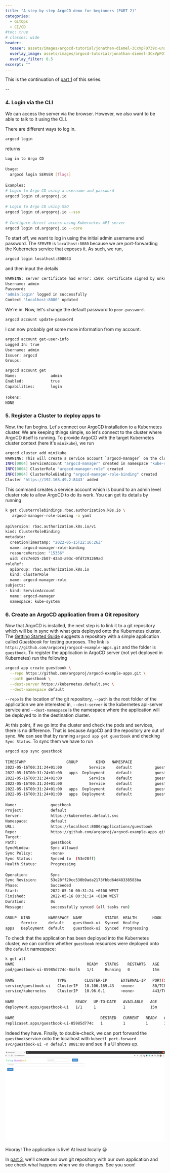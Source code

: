 ```yaml
---
title: "A step-by-step ArgoCD demo for beginners (PART 2)"
categories:
  - GitOps
  - CI/CD
#toc: true
# classes: wide
header:
  teaser: assets/images/argocd-tutorial/jonathan-diemel-3CxVpFO739c-unsplash.jpg
  overlay_image: assets/images/argocd-tutorial/jonathan-diemel-3CxVpFO739c-unsplash.jpg
  overlay_filter: 0.5
excerpt: ""
---
```


This is the continuation of [part 1](https://torresdacosta.com/argocd-demo-part-1) of this series.

\-- 

### 4. Login via the CLI
We can access the server via the browser. However, we also want to be able to talk to it using the CLI.

There are different ways to log in.

```bash
argocd login
```
returns
```bash
Log in to Argo CD

Usage:
  argocd login SERVER [flags]

Examples:
# Login to Argo CD using a username and password
argocd login cd.argoproj.io

# Login to Argo CD using SSO
argocd login cd.argoproj.io --sso

# Configure direct access using Kubernetes API server
argocd login cd.argoproj.io --core
```
To start off, we want to log in using the initial admin username and password. The `SERVER` is `localhost:8080` because we are port-forwarding the Kubernetes service that exposes it. As such, we run,
```bash
argocd login localhost:808043
```
and then input the details
```bash
WARNING: server certificate had error: x509: certificate signed by unknown authority. Proceed insecurely (y/n)? y
Username: admin
Password: 
'admin:login' logged in successfully
Context 'localhost:8080' updated
```

We're in. Now, let's change the default password to `poor-password`.

```bash
argocd account update-password
```
I can now probably get some more information from my account. 
```bash
argocd account get-user-info
Logged In: true
Username: admin
Issuer: argocd
Groups: 
```
```bash
argocd account get
Name:               admin
Enabled:            true
Capabilities:       login

Tokens:
NONE
```

### 5. Register a Cluster to deploy apps to

Now, the fun begins. Let's connect our ArgoCD installation to a Kubernetes cluster. We are keeping things simple, so let's connect to the cluster where ArgoCD itself is running. To provide ArgoCD with the target Kubernetes cluster context (here it's `minikube`), we run
```bash
argocd cluster add minikube
WARNING: This will create a service account `argocd-manager` on the cluster referenced by context `minikube` with full cluster level admin privileges. Do you want to continue [y/N]? y
INFO[0004] ServiceAccount "argocd-manager" created in namespace "kube-system" 
INFO[0004] ClusterRole "argocd-manager-role" created    
INFO[0004] ClusterRoleBinding "argocd-manager-role-binding" created 
Cluster 'https://192.168.49.2:8443' added

```
This command creates a service account which is bound to an admin level cluster role to allow ArgoCD to do its work. You can get its details by running
```bash
k get clusterrolebindings.rbac.authorization.k8s.io \
   argocd-manager-role-binding -o yaml

apiVersion: rbac.authorization.k8s.io/v1
kind: ClusterRoleBinding
metadata:
  creationTimestamp: "2022-05-15T22:16:26Z"
  name: argocd-manager-role-binding
  resourceVersion: "15356"
  uid: d7c7e025-2b07-43a3-a93c-0fd7291269ad
roleRef:
  apiGroup: rbac.authorization.k8s.io
  kind: ClusterRole
  name: argocd-manager-role
subjects:
- kind: ServiceAccount
  name: argocd-manager
  namespace: kube-system
```

### 6. Create an ArgoCD application from a Git repository

Now that ArgoCD is installed, the next step is to link it to a git repository which will be in sync with what gets deployed onto the Kubernetes cluster. The [Getting Started Guide](https://argo-cd.readthedocs.io/en/stable/getting_started/) suggests a repository with a simple application called *Guestbook* for testing purposes. The link is `https://github.com/argoproj/argocd-example-apps.git` and the folder is `guestbook`. To register the application in ArgoCD server (not yet deployed in Kubernetes) run the following
```bash
argocd app create guestbook \
  --repo https://github.com/argoproj/argocd-example-apps.git \
  --path guestbook \
  --dest-server https://kubernetes.default.svc \
  --dest-namespace default
```

`--repo` is the location of the git repository, `--path` is the root folder of the application we are interested in, `--dest-server` is the kubernetes api-server service and `--dest-namespace` is the namespace where the application will be deployed to in the destination cluster.

At this point, if we go into the cluster and check the pods and services, there is no difference. That is because ArgoCD and the repository are out of sync. We can see that by running `argocd app get guestbook` and checking `Sync Status`. To sync them we have to run 
```bash
argocd app sync guestbook

TIMESTAMP                  GROUP        KIND   NAMESPACE                  NAME    STATUS    HEALTH        HOOK  MESSAGE
2022-05-16T00:31:24+01:00            Service     default          guestbook-ui  OutOfSync  Missing              
2022-05-16T00:31:24+01:00   apps  Deployment     default          guestbook-ui  OutOfSync  Missing              
2022-05-16T00:31:24+01:00            Service     default          guestbook-ui    Synced  Healthy              
2022-05-16T00:31:24+01:00            Service     default          guestbook-ui    Synced   Healthy              service/guestbook-ui created
2022-05-16T00:31:24+01:00   apps  Deployment     default          guestbook-ui  OutOfSync  Missing              deployment.apps/guestbook-ui created
2022-05-16T00:31:24+01:00   apps  Deployment     default          guestbook-ui    Synced  Progressing              deployment.apps/guestbook-ui created

Name:               guestbook
Project:            default
Server:             https://kubernetes.default.svc
Namespace:          default
URL:                https://localhost:8080/applications/guestbook
Repo:               https://github.com/argoproj/argocd-example-apps.git
Target:             
Path:               guestbook
SyncWindow:         Sync Allowed
Sync Policy:        <none>
Sync Status:        Synced to  (53e28ff)
Health Status:      Progressing

Operation:          Sync
Sync Revision:      53e28ff20cc530b9ada2173fbbd64d48338583ba
Phase:              Succeeded
Start:              2022-05-16 00:31:24 +0100 WEST
Finished:           2022-05-16 00:31:24 +0100 WEST
Duration:           0s
Message:            successfully synced (all tasks run)

GROUP  KIND        NAMESPACE  NAME          STATUS  HEALTH       HOOK  MESSAGE
       Service     default    guestbook-ui  Synced  Healthy            service/guestbook-ui created
apps   Deployment  default    guestbook-ui  Synced  Progressing        deployment.apps/guestbook-ui created
```

To check that the application has been deployed into the Kubernetes cluster, we can confirm whether `guestbook` resources were deployed onto the `default` namespace:
```bash
k get all 
NAME                                READY   STATUS    RESTARTS   AGE
pod/guestbook-ui-85985d774c-8mzl6   1/1     Running   0          15m

NAME                   TYPE        CLUSTER-IP      EXTERNAL-IP   PORT(S)   AGE
service/guestbook-ui   ClusterIP   10.106.169.43   <none>        80/TCP    15m
service/kubernetes     ClusterIP   10.96.0.1       <none>        443/TCP   2d9h

NAME                           READY   UP-TO-DATE   AVAILABLE   AGE
deployment.apps/guestbook-ui   1/1     1            1           15m

NAME                                      DESIRED   CURRENT   READY   AGE
replicaset.apps/guestbook-ui-85985d774c   1         1         1       15m
```
Indeed they have. Finally, to double-check, we can port forward the `guestbook`service onto the localhost with `kubectl port-forward svc/guestbook-ui -n default 8081:80` and see if a UI shows up.

![guestbook-screenshot](../assets/images/argocd-tutorial/guestbook-screenshot.png)

Hooray! The application is live! At least locally :grinning:

In [part 3](https://torresdacosta.com/argocd-demo-part-3), we'll create our own git repository with our own application and see check what happens when we do changes. See you soon!